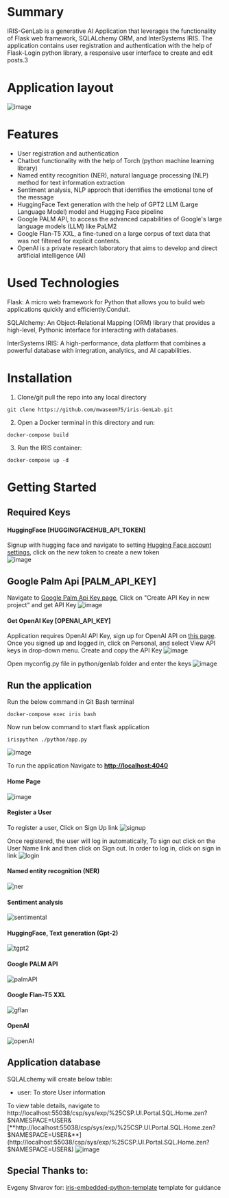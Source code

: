 # Summary
IRIS-GenLab is a generative AI Application that leverages the functionality of Flask web framework, SQLALchemy ORM, and InterSystems IRIS. 
The application contains user registration and authentication with the help of Flask-Login python library, a responsive user interface to create and edit posts.3

# Application layout
![image](https://github.com/mwaseem75/iris-GenLab/assets/18219467/2717f704-a1d7-4e2c-9a48-609469c41cec)


# Features
* User registration and authentication
* Chatbot functionality with the help of Torch (python machine learning library)
* Named entity recognition (NER), natural language processing (NLP) method for text information extraction
* Sentiment analysis, NLP approch that identifies the emotional tone of the message 
* HuggingFace Text generation with the help of GPT2 LLM (Large Language Model) model and Hugging Face pipeline
* Google PALM API, to access the advanced capabilities of Google's large language models (LLM) like PaLM2
* Google Flan-T5 XXL, a fine-tuned on a large corpus of text data that was not filtered for explicit contents.
* OpenAI is a private research laboratory that aims to develop and direct artificial intelligence (AI)

# Used Technologies
Flask: A micro web framework for Python that allows you to build web applications quickly and efficiently.Conduit.

SQLAlchemy: An Object-Relational Mapping (ORM) library that provides a high-level, Pythonic interface for interacting with databases.

InterSystems IRIS: A high-performance, data platform that combines a powerful database with integration, analytics, and AI capabilities.


# Installation
1. Clone/git pull the repo into any local directory

```
git clone https://github.com/mwaseem75/iris-GenLab.git
```

2. Open a Docker terminal in this directory and run:

```
docker-compose build
```

3. Run the IRIS container:

```
docker-compose up -d 
```

# Getting Started 
## Required Keys
#### HuggingFace [HUGGINGFACEHUB_API_TOKEN]
Signup with hugging face and navigate to setting [Hugging Face account settings](https://huggingface.co/settings/tokens), click on the new token to create a new token  
![image](https://github.com/mwaseem75/iris-GenLab/assets/18219467/7f57876e-4ef4-4ef9-8474-da056b1c8e78)


## Google Palm Api [PALM_API_KEY]
Navigate to [Google Palm Api Key page](https://makersuite.google.com/app/apikey), Click on "Create API Key in new project" and get API Key
![image](https://github.com/mwaseem75/iris-GenLab/assets/18219467/1f0af75b-d24e-49fa-abb1-19b0dba5d4eb)



#### Get OpenAI Key [OPENAI_API_KEY]
Application requires OpenAI API Key, sign up for OpenAI API on [this page](https://platform.openai.com/account/api-keys). Once you signed up and logged in, click on Personal, and select View API keys in drop-down menu. Create and copy the API Key
![image](https://github.com/mwaseem75/irisChatGPT/assets/18219467/7e7c7880-b9ac-4a60-9ec9-289dd2375a73)

Open myconfig.py file in python/genlab folder and enter the keys
![image](https://github.com/mwaseem75/iris-GenLab/assets/18219467/ac91af95-d307-4269-896b-441c1fcbd8ab)



## Run the application
Run the below command in Git Bash terminal
```
docker-compose exec iris bash
```
Now run below command to start flask application
```
irispython ./python/app.py
```
![image](https://github.com/mwaseem75/iris-GenLab/assets/18219467/57c75351-2405-4488-b092-ae40d090aa16)


To run the application Navigate to [**http://localhost:4040**](http://localhost:4040) 
#### Home Page
![image](https://github.com/mwaseem75/iris-GenLab/assets/18219467/3041ee1a-6f04-47df-a82c-f4157780ff79)

#### Register a User
To register a user, Click on Sign Up link
![signup](https://github.com/mwaseem75/iris-GenLab/assets/18219467/a0b613d6-7c1c-4607-9f77-a9c7c953e095)

Once registered, the user will log in automatically, To sign out click on the User Name link and then click on Sign out.
In order to log in, click on sign in link
![login](https://github.com/mwaseem75/iris-GenLab/assets/18219467/126c3546-4f62-409c-91fd-38db23471eb6)

#### Named entity recognition (NER)
![ner](https://github.com/mwaseem75/iris-GenLab/assets/18219467/4e33e5f5-210e-4670-8aca-11a31b3d9a91)

#### Sentiment analysis
![sentimental](https://github.com/mwaseem75/iris-GenLab/assets/18219467/4cbbc28f-7fd3-4dad-a664-55d247c4836a)

#### HuggingFace, Text generation (Gpt-2)
![tgpt2](https://github.com/mwaseem75/iris-GenLab/assets/18219467/8080f974-0109-4c13-a1bb-b8614facfa55)

#### Google PALM API
![palmAPI](https://github.com/mwaseem75/iris-GenLab/assets/18219467/32f97af1-c59a-41a0-a6b5-02ae075e7e3f)

#### Google Flan-T5 XXL
![gflan](https://github.com/mwaseem75/iris-GenLab/assets/18219467/fa104fdf-d419-43d2-8249-2ef6dcccff39)

#### OpenAI
![openAI](https://github.com/mwaseem75/iris-GenLab/assets/18219467/8f0291b7-4c43-4eea-a4c7-cb3101e6a77d)


## Application database
SQLALchemy will create below table:

* user: To store User information

To view table details, navigate to 
http://localhost:55038/csp/sys/exp/%25CSP.UI.Portal.SQL.Home.zen?$NAMESPACE=USER&
[**http://localhost:55038/csp/sys/exp/%25CSP.UI.Portal.SQL.Home.zen?$NAMESPACE=USER&**](http://localhost:55038/csp/sys/exp/%25CSP.UI.Portal.SQL.Home.zen?$NAMESPACE=USER&)
![image](https://github.com/mwaseem75/iris-GenLab/assets/18219467/281125ab-4ce0-406c-8bd4-159ca7d9424a)


## Special Thanks to:
Evgeny Shvarov for: [iris-embedded-python-template](https://openexchange.intersystems.com/package/iris-embedded-python-template) template for guidance
